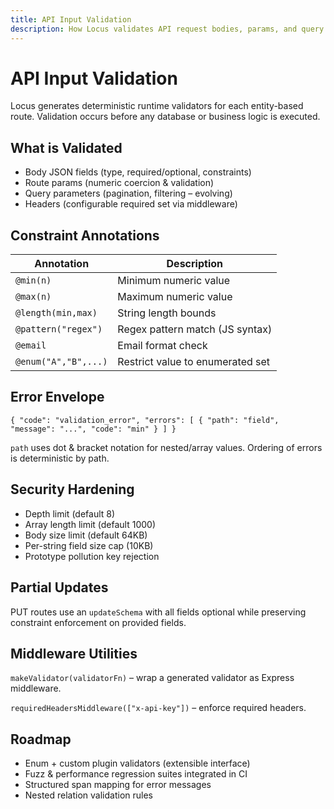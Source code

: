 ```yaml
---
title: API Input Validation
description: How Locus validates API request bodies, params, and query inputs.
---
```


# API Input Validation

Locus generates deterministic runtime validators for each entity-based route. Validation occurs before any database or business logic is executed.

## What is Validated

- Body JSON fields (type, required/optional, constraints)
- Route params (numeric coercion & validation)
- Query parameters (pagination, filtering – evolving)
- Headers (configurable required set via middleware)

## Constraint Annotations

| Annotation | Description |
|------------|-------------|
| `@min(n)` | Minimum numeric value |
| `@max(n)` | Maximum numeric value |
| `@length(min,max)` | String length bounds |
| `@pattern("regex")` | Regex pattern match (JS syntax) |
| `@email` | Email format check |
| `@enum("A","B",...)` | Restrict value to enumerated set |

## Error Envelope

```
{ "code": "validation_error", "errors": [ { "path": "field", "message": "...", "code": "min" } ] }
```

`path` uses dot & bracket notation for nested/array values. Ordering of errors is deterministic by path.

## Security Hardening

- Depth limit (default 8)
- Array length limit (default 1000)
- Body size limit (default 64KB)
- Per-string field size cap (10KB)
- Prototype pollution key rejection

## Partial Updates

PUT routes use an `updateSchema` with all fields optional while preserving constraint enforcement on provided fields.

## Middleware Utilities

`makeValidator(validatorFn)` – wrap a generated validator as Express middleware.

`requiredHeadersMiddleware(["x-api-key"])` – enforce required headers.

## Roadmap

- Enum + custom plugin validators (extensible interface)
- Fuzz & performance regression suites integrated in CI
- Structured span mapping for error messages
- Nested relation validation rules
